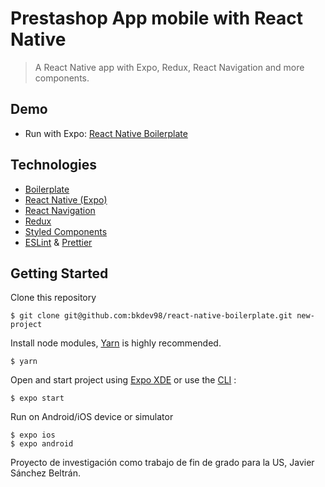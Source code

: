 # Prestashop App mobile with React Native

> A React Native app with Expo, Redux, React Navigation and more components.

## Demo

- Run with Expo: [React Native Boilerplate](https://expo.io/@bkdev/react-native-boilerplate)

## Technologies

- [Boilerplate](https://github.com/ipeedy/react-native-boilerplate)
- [React Native (Expo)](https://docs.expo.io/versions/v18.0.0/index.html)
- [React Navigation](https://reactnavigation.org/)
- [Redux](redux.js.org)
- [Styled Components](https://www.styled-components.com/)
- [ESLint](https://github.com/eslint/eslint) & [Prettier](https://github.com/prettier/prettier)

## Getting Started

Clone this repository

```
$ git clone git@github.com:bkdev98/react-native-boilerplate.git new-project
```

Install node modules, [Yarn](https://yarnpkg.com/en/) is highly recommended.

```
$ yarn
```

Open and start project using [Expo XDE](https://expo.io/tools) or use the [CLI](https://github.com/expo/exp) :

```
$ expo start
```

Run on Android/iOS device or simulator

```
$ expo ios
$ expo android
```

Proyecto de investigación como trabajo de fin de grado para la US, Javier Sánchez Beltrán.
